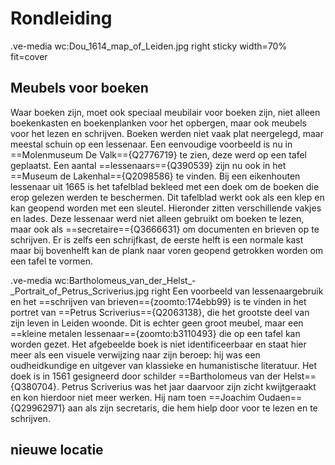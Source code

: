 # Rondleiding

.ve-media wc:Dou_1614_map_of_Leiden.jpg right sticky width=70% fit=cover

## Meubels voor boeken

Waar boeken zijn, moet ook speciaal meubilair voor boeken zijn, niet alleen boekenkasten en boekenplanken voor het opbergen, maar ook meubels voor het lezen en schrijven. Boeken werden niet vaak plat neergelegd, maar meestal schuin op een lessenaar. Een eenvoudige voorbeeld is nu in ==Molenmuseum De Valk=={Q2776719} te zien, deze werd op een tafel geplaatst. Een aantal ==lessenaars=={Q390539} zijn nu ook in het ==Museum de Lakenhal=={Q2098586} te vinden. Bij een eikenhouten lessenaar uit 1665 is het tafelblad bekleed met een doek om de boeken die erop gelezen werden te beschermen. Dit tafelblad werkt ook als een klep en kan geopend worden met een sleutel. Hieronder zitten verschillende vakjes en lades. Deze lessenaar werd niet alleen gebruikt om boeken te lezen, maar ook als ==secretaire=={Q3666631} om documenten en brieven op te schrijven. Er is zelfs een schrijfkast, de eerste helft is een normale kast maar bij bovenhelft kan de plank naar voren geopend getrokken worden om een tafel te vormen.

.ve-media wc:Bartholomeus_van_der_Helst_-_Portrait_of_Petrus_Scriverius.jpg right
Een voorbeeld van lessenaargebruik en het ==schrijven van brieven=={zoomto:174ebb99} is te vinden in het portret van ==Petrus Scriverius=={Q2063138}, die het grootste deel van zijn leven in Leiden woonde. Dit is echter geen groot meubel, maar een ==kleine metalen lessenaar=={zoomto:b3110493} die op een tafel kan worden gezet. Het afgebeelde boek is niet identificeerbaar en staat hier meer als een visuele verwijzing naar zijn beroep: hij was een oudheidkundige en uitgever van klassieke en humanistische literatuur. Het doek is in 1561 gesigneerd door schilder ==Bartholomeus van der Helst=={Q380704}. Petrus Scriverius was het jaar daarvoor zijn zicht kwijtgeraakt en kon hierdoor niet meer werken. Hij nam toen ==Joachim Oudaen=={Q29962971} aan als zijn secretaris, die hem hielp door voor te lezen en te schrijven.

## nieuwe locatie




